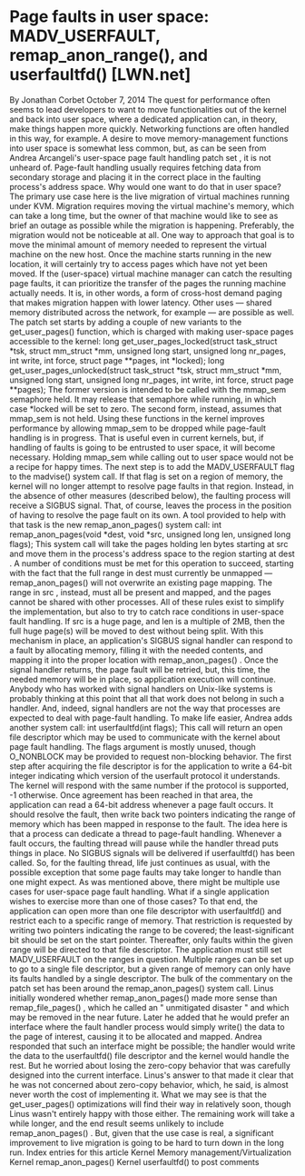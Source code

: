 # Page faults in user space: MADV_USERFAULT, remap_anon_range(), and userfaultfd() [LWN.net]

By
Jonathan Corbet
October 7, 2014
The quest for performance often seems to lead developers to want to move
functionalities out of the kernel and back into user space, where a
dedicated application can, in theory, make things happen more quickly.
Networking functions are often handled in this way, for example.  A desire
to move 
memory-management functions into user space is somewhat less common, but,
as can be seen from Andrea Arcangeli's
user-space page fault handling patch set
, it
is not unheard of.
Page-fault handling usually requires fetching data from secondary storage
and placing it in the correct place in the faulting process's address
space.  Why would one want to do that in user space?  The primary use case
here is 
the live migration of virtual machines running under KVM.  Migration
requires moving the virtual machine's memory, which can take a long time,
but the owner of that machine would like to see as brief an outage as
possible while the migration is happening.  Preferably, the migration would
not be noticeable at all.  One way to approach that goal is to move the
minimal amount of memory needed to represent the virtual machine on the new
host. 
Once the machine starts running in the new location, it will certainly try
to access pages which have not 
yet been moved.  If the (user-space) virtual machine manager can catch the
resulting page faults, it can prioritize the transfer of the pages the
running machine actually needs.  It is, in other words, a form of
cross-host demand paging that makes migration happen with lower latency.
Other uses — shared memory distributed
across the network, for example — are possible as well.
The patch set starts by adding a couple of new variants to the
get_user_pages()
function, which is charged with making user-space
pages accessible to the kernel:
long get_user_pages_locked(struct task_struct *tsk, struct mm_struct *mm,
		               unsigned long start, unsigned long nr_pages,
	    		       int write, int force, struct page **pages,
			       int *locked);
    long get_user_pages_unlocked(struct task_struct *tsk, struct mm_struct *mm,
				 unsigned long start, unsigned long nr_pages,
				 int write, int force, struct page **pages);
The former version is intended to be called with the
mmap_sem
semaphore held.  It may release that semaphore while running, in which case
*locked
will be set to zero.  The second form, instead, assumes
that
mmap_sem
is
not
held.  Using these functions in the
kernel improves performance by allowing
mmap_sem
to be dropped
while page-fault handling is in progress.  That is useful even in current
kernels, but, if handling of faults is going to be entrusted to user space,
it will become necessary.  Holding
mmap_sem
while calling out to
user space would not be a recipe for happy times.
The next step is to add the
MADV_USERFAULT
flag to the
madvise()
system call.  If that flag is set on a region of memory,
the kernel will no longer attempt to resolve page faults in that region.
Instead, in the absence of other measures (described below), the faulting
process will receive a
SIGBUS
signal.  That, 
of course, leaves the process in the position of having to resolve the page
fault on its own.  A tool provided to help with that task is the new
remap_anon_pages()
system call:
int remap_anon_pages(void *dest, void *src, unsigned long len,
    			 unsigned long flags);
This system call will take the pages holding
len
bytes starting at
src
and 
move them in the process's address space to the region starting at
dest
.  A number of conditions must be met for this operation to
succeed, starting with the fact that the full range in
dest
must
currently be unmapped —
remap_anon_pages()
will not overwrite an
existing page mapping.  The range in
src
, instead, must all be
present and mapped, and the pages cannot be shared with other processes.
All of these rules exist to simplify the implementation, but also to try to
catch race conditions in user-space fault handling.
If
src
is a huge page, and
len
is a multiple of 2MB, then
the full huge page(s) will be moved to
dest
without being split.
With this mechanism in place, an application's
SIGBUS
signal
handler can respond to a fault by allocating memory, filling it with the
needed contents, and mapping it into the proper location with
remap_anon_pages()
.  Once the signal handler returns, the page
fault will be retried, but, this time, the needed memory will be in place,
so application execution will continue.
Anybody who has worked with signal handlers on Unix-like systems is
probably thinking at this point that all that work does not belong in such
a handler.  And, indeed, signal handlers are not the way that processes are
expected to deal with page-fault handling.  To make life easier, Andrea
adds another system call:
int userfaultfd(int flags);
This call will return an open file descriptor which may be used to
communicate with the kernel about page fault handling.  The
flags
argument is mostly unused, though
O_NONBLOCK
may be provided to
request non-blocking behavior.
The first step after acquiring the file descriptor is for the application
to write a 64-bit integer indicating which version of the userfault
protocol it understands.  The kernel will respond with the same number if
the protocol is supported,
-1
otherwise.  Once agreement has been
reached in that area, the application can read a 64-bit address whenever a
page fault occurs.  It should resolve the fault, then write back two
pointers indicating the range of memory which has been mapped in response
to the fault.
The idea here is that a process can dedicate a thread to page-fault
handling.  Whenever a fault occurs, the faulting thread will pause while
the handler thread puts things in place.  No
SIGBUS
signals will
be delivered if
userfaultfd()
has been called.  So, for the
faulting thread, life just continues as usual, with the possible exception
that some page faults may take longer to handle than one might expect.
As was mentioned above, there might be multiple use cases for user-space
page fault handling.  What if a single application wishes to exercise more
than one of those cases?  To that end, the application can open more than
one file descriptor with
userfaultfd()
and restrict each to a
specific range of memory.  That restriction is requested by writing two pointers
indicating the range to be covered; the least-significant bit should be set
on the start pointer.  Thereafter, only faults within the given range will
be directed to that file descriptor.  The application must still set
MADV_USERFAULT
on the ranges in question.  Multiple ranges can be
set up to go to a single file descriptor, but a given range of memory can
only have its faults handled by a single descriptor.
The bulk of the commentary on the patch set has been around the
remap_anon_pages()
system call.  Linus initially
wondered
whether
remap_anon_pages()
made more sense than
remap_file_pages()
, which he called an
"
unmitigated disaster
" and which
may be removed
in the near future.  Later he
added
that he would prefer an interface
where the fault handler process would simply
write()
the data to
the page of interest, causing it to be allocated and mapped.  Andrea
responded
that such an interface might be
possible; the handler would write the data to the
userfaultfd()
file descriptor and the kernel would handle the rest.  But he worried about
losing the zero-copy behavior that was carefully designed into the current
interface.  Linus's
answer
to that made it
clear that he was not concerned about zero-copy behavior, which, he said,
is almost never worth the cost of implementing it.
What we may see is that the
get_user_pages()
optimizations will
find their way in relatively soon, though Linus
wasn't entirely happy
with those either.
The remaining work will take a while longer, and the end result seems
unlikely to include
remap_anon_pages()
.  But, given that the use case
is real, a significant improvement to live migration is going to be hard to
turn down in the long run.
Index entries for this article
Kernel
Memory management/Virtualization
Kernel
remap_anon_pages()
Kernel
userfaultfd()
to post comments